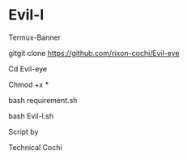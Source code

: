 # Evil-I
Termux-Banner

gitgit clone  https://github.com/rixon-cochi/Evil-eye

Cd Evil-eye

Chmod +x *

bash requirement.sh

bash Evil-l.sh

Script by

Technical Cochi

